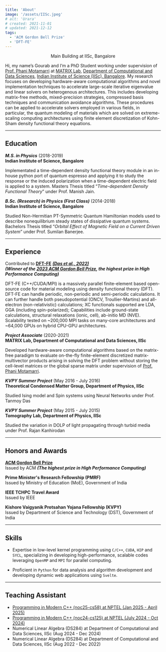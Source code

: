 ```yaml
---
title: 'About'
image: '/assets/IISc.jpeg'
# alt: 'Urara'
# created: 2021-11-01
# updated: 2021-12-12
tags:
  - 'ACM Gordon Bell Prize'
  - 'DFT-FE'
---
```


<p style="text-align:center;">Main Building at IISc, Bangalore</p>

Hi, my name’s Gourab and I’m a PhD Student working under supervision of [Prof. Phani Motamarri](https://sites.google.com/view/matrix-lab/bio-of-the-pi) at [MATRIX Lab](https://sites.google.com/view/matrix-lab), [Department of Computational and Data Sciences](https://cds.iisc.ac.in), [Indian Institute of Science (IISc), Bangalore](https://iisc.ac.in). My research focuses on developing hardware-aware computational algorithms and novel implementation techniques to accelerate large-scale iterative eigenvalue and linear solvers on heterogenous architectures. This includes developing matrix-free methods, mixed-precision strategies, compressed basis techniques and communication avoidance algorithms. These procedures can be applied to accelerate solvers employed in various fields, in particular, the quantum modeling of materials which are solved on extreme-scaling computing architectures using finite element discretization of Kohn-Sham density functional theory equations.

---

## Education

**_M.S. in Physics_** (2018-2019) <br>
**Indian Institute of Science, Bangalore**

Implementated a time-dependent density functional theory module in an in-house python port of quantum espresso and applying it to study the response or the induced polarization when a time-dependent electric field is applied to a system. Masters Thesis titled “_Time-dependent Density Functional Theory_” under Prof. Manish Jain.

**_B.Sc. (Research) in Physics (First Class)_** (2014-2018) <br>
**Indian Institute of Science, Bangalore**

Studied Non-Hermitian PT-Symmetric Quantum Hamiltonian models used to describe nonequilibrium steady states of dissipative quantum systems. Bachelors Thesis titled “_Orbital Effect of Magnetic Field on a Current Driven System_” under Prof. Sumilan Banerjee.

---

## Experience

Contributed to [**DFT-FE**](https://sites.google.com/umich.edu/dftfe) [**_(Das et al., 2022)_**](https://doi.org/10.1016/j.cpc.2022.108473) <br>
**_(Winner of the [2023 ACM Gordon Bell Prize](https://www.acm.org/media-center/2023/november/gordon-bell-prize-2023), the highest prize in High Performance Computing)_**

DFT-FE (C++/CUDA/MPI) is a massively parallel finite-element based open-source code for material modeling using density functional theory (DFT). DFT-FE can handle periodic, non-periodic and semi-periodic calculations. It can further handle both pseudopotential (ONCV, Troullier-Martins) and all-electron (non-relativistic) calculations; XC functionals supported are LDA, GGA (including spin-polarized); Capabilities include ground-state calculations, structural relaxations (ionic, cell), ab-initio MD (NVE). Scalability tested on ~200,000 MPI tasks on many-core architectures and ~64,000 GPUs on hybrid CPU-GPU architectures.

**_Project Associate_** (2020-2021) <br>
**MATRIX Lab, Department of Computational and Data Sciences, IISc**

Developed hardware-aware computational algorithms based on the matrix-free paradigm to evaluate on-the-fly finite-element discretized matrix-multivector products arising in solving the DFT problem without storing the cell-level matrices or the global sparse matrix under supervision of [Prof. Phani Motamarri](https://sites.google.com/view/matrix-lab/bio-of-the-pi).

**_KVPY Summer Project_** (May 2016 - July 2016) <br>
**Theoretical Condensed Matter Group, Department of Physics, IISc**

Studied Ising model and Spin systems using Neural Networks under Prof. Tanmoy Das

**_KVPY Summer Project_** (May 2015 - July 2015) <br>
**Tomography Lab, Department of Physics, IISc**

Studied the variation in DOLP of light propagating through turbid media under Prof. Rajan Kanhirodan

---

## Honors and Awards
[**ACM Gordon Bell Prize**](https://www.acm.org/media-center/2023/november/gordon-bell-prize-2023) <br>
Issued by ACM **_(The highest prize in High Performance Computing)_**

**Prime Minister's Research Fellowship (PMRF)** <br>
Issued by Ministry of Education (MoE), Government of India

**IEEE TCHPC Travel Award** <br>
Issued by IEEE

**Kishore Vaigyanik Protsahan Yojana Fellowship (KVPY)** <br>
Issued by Department of Science and Technology (DST), Government of India

---

## Skills
- Expertise in low-level kernel programming using `C/C++`, `CUDA`, `HIP` and `SYCL`, specializing in developing high-performance, scalable codes leveraging `OpenMP` and `MPI` for parallel computing.

- Proficient in `Python` for data analysis and algorithm development and developing dynamic web applications using `Svelte`.

---

## Teaching Assistant

- [Programming in Modern C++ (noc25-cs58) at NPTEL (Jan 2025 - April 2025)](https://youtube.com/playlist?list=PLcj3Q8WAlaGy_5h0zLlP3LBTzYYtuP3yM&feature=shared)
- [Programming in Modern C++ (noc24-cs125) at NPTEL (July 2024 - Oct 2024)](https://youtube.com/playlist?list=PLcj3Q8WAlaGwzSETKfAdW8f0A_ffsCsSE&feature=shared)
- Numerical Linear Algebra (DS284) at Department of Computational and Data Sciences, IISc (Aug 2024 - Dec 2024)
- Numerical Linear Algebra (DS284) at Department of Computational and Data Sciences, IISc (Aug 2022 - Dec 2022)
